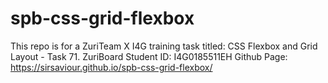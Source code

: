 # spb-css-grid-flexbox
This repo is for a ZuriTeam X I4G training task titled: CSS Flexbox and Grid Layout - Task 71. 
ZuriBoard Student ID: I4G0185511EH 
Github Page: https://sirsaviour.github.io/spb-css-grid-flexbox/
